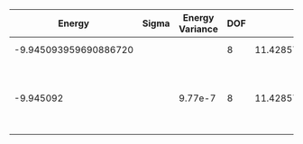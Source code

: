 | Energy                | Sigma | Energy Variance | DOF | Einf              | Method                                                      | Reference |
|-----------------------|-------|-----------------|-----|-------------------|-------------------------------------------------------------|-----------|
| -9.945093959690886720 |       |                 | 8   | 11.42857142857143 | Exact diagonalization                                       | [code](https://github.com/varbench/methods/blob/main/scripts/Hubbard/chain_14_P_4_10/ed_netket.sh) |
| -9.945092             |       | 9.77e-7         | 8   | 11.42857142857143 | DMRG (MaxBondDim ~1500, Extrap Eng = -9.9450941 +/- 2.9e-7) | [code](https://github.com/varbench/methods/blob/main/programs/dmrg_itensors_hubbard/chain_14_P_4_10.jl) |
